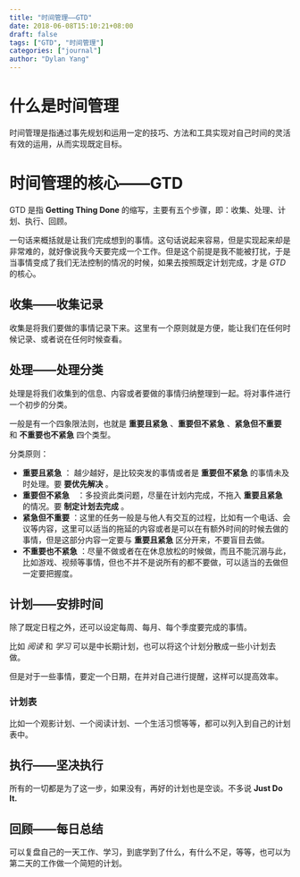```yaml
---
title: "时间管理——GTD"
date: 2018-06-08T15:10:21+08:00
draft: false
tags: ["GTD", "时间管理"]
categories: ["journal"]
author: "Dylan Yang"
---
```


# 什么是时间管理

时间管理是指通过事先规划和运用一定的技巧、方法和工具实现对自己时间的灵活有效的运用，从而实现既定目标。

# 时间管理的核心——GTD

GTD 是指 **Getting Thing Done** 的缩写，主要有五个步骤，即：收集、处理、计划、执行、回顾。
<!--more-->

一句话来概括就是让我们完成想到的事情。这句话说起来容易，但是实现起来却是非常难的，就好像说我今天要完成一个工作。但是这个前提是我不能被打扰，于是当事情变成了我们无法控制的情况的时候，如果去按照既定计划完成，才是 *GTD* 的核心。

## 收集——收集记录

收集是将我们要做的事情记录下来。这里有一个原则就是方便，能让我们在任何时候记录、或者说在任何时候查看。

## 处理——处理分类

处理是将我们收集到的信息、内容或者要做的事情归纳整理到一起。将对事件进行一个初步的分类。

一般是有一个四象限法则，也就是 **重要且紧急** 、**重要但不紧急** 、**紧急但不重要** 和 **不重要也不紧急** 四个类型。

分类原则：

- **重要且紧急** ： 越少越好，是比较突发的事情或者是 **重要但不紧急** 的事情未及时处理。要 **要优先解决** 。
- **重要但不紧急**　：多投资此类问题，尽量在计划内完成，不拖入 **重要且紧急** 的情况。要 **制定计划去完成** 。
- **紧急但不重要** ：这里的任务一般是与他人有交互的过程，比如有一个电话、会议等内容，这里可以适当的拖延的内容或者是可以在有额外时间的时候去做的事情，但是这部分内容一定要与 **重要且紧急** 区分开来，不要盲目去做。
- **不重要也不紧急** ：尽量不做或者在在休息放松的时候做，而且不能沉溺与此，比如游戏、视频等事情，但也不并不是说所有的都不要做，可以适当的去做但一定要把握度。

## 计划——安排时间

除了既定日程之外，还可以设定每周、每月、每个季度要完成的事情。

比如 *阅读* 和 *学习* 可以是中长期计划，也可以将这个计划分散成一些小计划去做。

但是对于一些事情，要定一个日期，在并对自己进行提醒，这样可以提高效率。

### 计划表

比如一个观影计划、一个阅读计划、一个生活习惯等等，都可以列入到自己的计划表中。

## 执行——坚决执行

所有的一切都是为了这一步，如果没有，再好的计划也是空谈。不多说 **Just Do It.**

## 回顾——每日总结

可以复盘自己的一天工作、学习，到底学到了什么，有什么不足，等等，也可以为第二天的工作做一个简短的计划。
